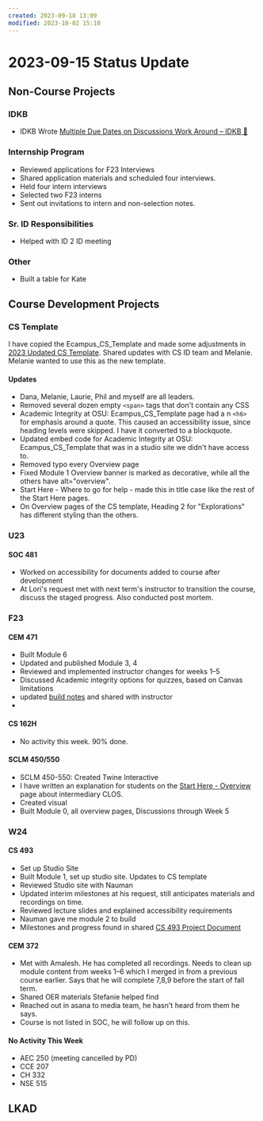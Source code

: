 ```yaml
---
created: 2023-09-18 13:09
modified: 2023-10-02 15:10
---
```


# 2023-09-15 Status Update

## Non-Course Projects

### IDKB

- IDKB Wrote [Multiple Due Dates on Discussions Work Around – IDKB 🦫](https://idkb.oregonstate.education/knowledge-base/multiple-due-dates-on-discussions-work-around/)

### Internship Program

- Reviewed applications for F23 Interviews
- Shared application materials and scheduled four interviews.
- Held four intern interviews
- Selected two F23 interns
- Sent out invitations to intern and non-selection notes.

### Sr. ID Responsibilities

- Helped with ID 2 ID meeting

### Other

- Built a table for Kate

## Course Development Projects

### CS Template

I have copied the Ecampus_CS_Template and made some adjustments in [2023 Updated CS Template](https://canvas.oregonstate.edu/courses/1963837). Shared updates with CS ID team and Melanie. Melanie wanted to use this as the new template.

#### Updates

- Dana, Melanie, Laurie, Phil and myself are all leaders.
- Removed several dozen empty `<span>` tags that don't contain any CSS
- Academic Integrity at OSU: Ecampus_CS_Template page had a n `<h6>` for emphasis around a quote. This caused an accessibility issue, since heading levels were skipped. I have it converted to a blockquote.
- Updated embed code for Academic Integrity at OSU: Ecampus_CS_Template that was in a studio site we didn't have access to.
- Removed typo every Overview page
- Fixed Module 1 Overview banner is marked as decorative, while all the others have alt="overview".
- Start Here - Where to go for help - made this in title case like the rest of the Start Here pages.
- On Overview pages of the CS template, Heading 2 for "Explorations" has different styling than the others.

### U23

#### SOC 481

- Worked on accessibility for documents added to course after development
- At Lori's request met with next term's instructor to transition the course, discuss the staged progress. Also conducted post mortem.

### F23

#### CEM 471

- Built Module 6
- Updated and published Module 3, 4
- Reviewed and implemented instructor changes for weeks 1–5
- Discussed Academic integrity options for quizzes, based on Canvas limitations
- updated [build notes](https://oregonstate.box.com/s/t8uz5m6xdmr65biom2dorpaz7rlhlreq) and shared with instructor
-

#### CS 162H

- No activity this week. 90% done.

#### SCLM 450/550

- SCLM 450-550: Created Twine Interactive
- I have written an explanation for students on the [Start Here - Overview](https://canvas.oregonstate.edu/courses/1953372/pages/start-here-overview?module_item_id=23362124) page about intermediary CLOS.
- Created visual
- Built Module 0, all overview pages, Discussions through Week 5

### W24

#### CS 493

- Set up Studio Site
- Built Module 1, set up studio site. Updates to CS template
- Reviewed Studio site with Nauman
- Updated interim milestones at his request, still anticipates materials and recordings on time.
- Reviewed lecture slides and explained accessibility requirements
- Nauman gave me module 2 to build
- Milestones and progress found in shared [CS 493 Project Document](https://oregonstate.box.com/s/wxxw78ujw1mw7mkq0piyimh6fx89cxqa)

#### CEM 372

- Met with Amalesh. He has completed all recordings. Needs to clean up module content from weeks 1–6 which I merged in from a previous course earlier. Says that he will complete 7,8,9 before the start of fall term.
- Shared OER materials Stefanie helped find
- Reached out in asana to media team, he hasn't heard from them he says.
- Course is not listed in SOC, he will follow up on this.

#### No Activity This Week

- AEC 250 (meeting cancelled by PD)
- CCE 207
- CH 332
- NSE 515

## LKAD
